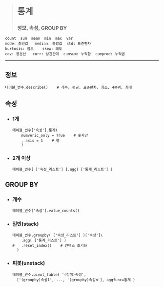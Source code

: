 ># 통계
>### 정보, 속성, GROUP BY
```
count  sum  mean  min  max  var
mode: 최빈값   median: 중앙값  std: 표준편차
kurtosis: 첨도    skew: 왜도
cov: 공분산   corr: 상관관계  cumsum: 누적합  cumprod: 누적곱
```
---

## 정보
```
테이블_변수.describe()    # 개수, 평균, 표준편차, 최소, 4분위, 최대
```

## 속성    
+ ### 1개
    ```
    테이블_변수['속성'].통계( 
        numveric_only = True    # 숫자만
        , axis = 1    # 행
        )
    ```
+ ### 2개 이상
    ```
    테이블_변수[ ['속성_리스트'] ].agg( ['통계_리스트'] )
    ```

## GROUP BY
+ ### 개수
    ```
    테이블_변수['속성'].value_counts()
    ``` 
+ ### 일반(stack)
    ```
    테이블_변수.groupby( ['속성_리스트'] )['속성']\
        .agg( ['통계_리스트'] )
    #   .reset_index()    # 인덱스 초기화
      )
    ```
+ ### 피봇(unstack)
    ```
    테이블_변수.pivot_table( '(검색)속성',
      ['(groupby)속성1', ..., '(groupby)속성n'], aggfunc=통계 )
    ```
